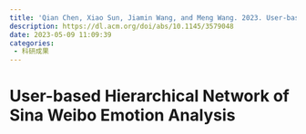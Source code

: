 ```yaml
---
title: 'Qian Chen, Xiao Sun, Jiamin Wang, and Meng Wang. 2023. User-based Hierarchical Network of Sina Weibo Emotion Analysis. ACM Trans. Asian Low-Resour. Lang. Inf. Process. 22, 5, Article 143 (May 2023), 22 pages.'
description: https://dl.acm.org/doi/abs/10.1145/3579048
date: 2023-05-09 11:09:39
categories:
 - 科研成果
---
```

# User-based Hierarchical Network of Sina Weibo Emotion Analysis
